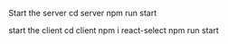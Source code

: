 Start the server
cd server
npm run start

start the client
cd client
npm i react-select
npm run start
